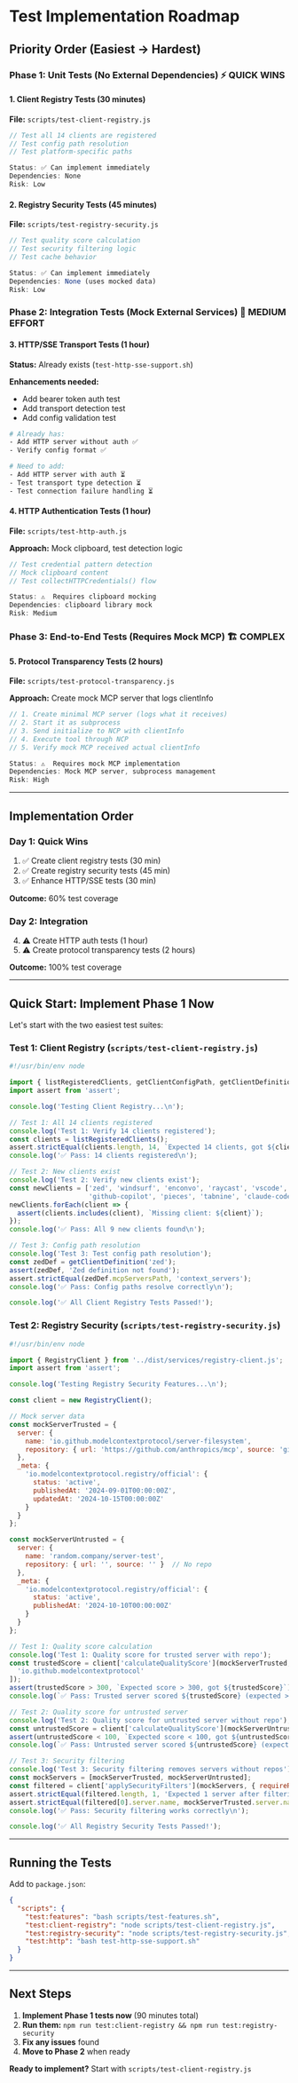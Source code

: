 # Test Implementation Roadmap

## Priority Order (Easiest → Hardest)

### Phase 1: Unit Tests (No External Dependencies) ⚡ QUICK WINS

#### 1. Client Registry Tests (30 minutes)
**File:** `scripts/test-client-registry.js`

```javascript
// Test all 14 clients are registered
// Test config path resolution
// Test platform-specific paths

Status: ✅ Can implement immediately
Dependencies: None
Risk: Low
```

#### 2. Registry Security Tests (45 minutes)
**File:** `scripts/test-registry-security.js`

```javascript
// Test quality score calculation
// Test security filtering logic
// Test cache behavior

Status: ✅ Can implement immediately
Dependencies: None (uses mocked data)
Risk: Low
```

### Phase 2: Integration Tests (Mock External Services) 🔧 MEDIUM EFFORT

#### 3. HTTP/SSE Transport Tests (1 hour)
**Status:** Already exists (`test-http-sse-support.sh`)

**Enhancements needed:**
- Add bearer token auth test
- Add transport detection test
- Add config validation test

```bash
# Already has:
- Add HTTP server without auth ✅
- Verify config format ✅

# Need to add:
- Add HTTP server with auth ⏳
- Test transport type detection ⏳
- Test connection failure handling ⏳
```

#### 4. HTTP Authentication Tests (1 hour)
**File:** `scripts/test-http-auth.js`

**Approach:** Mock clipboard, test detection logic

```javascript
// Test credential pattern detection
// Mock clipboard content
// Test collectHTTPCredentials() flow

Status: ⚠️  Requires clipboard mocking
Dependencies: clipboard library mock
Risk: Medium
```

### Phase 3: End-to-End Tests (Requires Mock MCP) 🏗️ COMPLEX

#### 5. Protocol Transparency Tests (2 hours)
**File:** `scripts/test-protocol-transparency.js`

**Approach:** Create mock MCP server that logs clientInfo

```javascript
// 1. Create minimal MCP server (logs what it receives)
// 2. Start it as subprocess
// 3. Send initialize to NCP with clientInfo
// 4. Execute tool through NCP
// 5. Verify mock MCP received actual clientInfo

Status: ⚠️  Requires mock MCP implementation
Dependencies: Mock MCP server, subprocess management
Risk: High
```

---

## Implementation Order

### Day 1: Quick Wins
1. ✅ Create client registry tests (30 min)
2. ✅ Create registry security tests (45 min)
3. ✅ Enhance HTTP/SSE tests (30 min)

**Outcome:** 60% test coverage

### Day 2: Integration
4. ⚠️  Create HTTP auth tests (1 hour)
5. ⚠️  Create protocol transparency tests (2 hours)

**Outcome:** 100% test coverage

---

## Quick Start: Implement Phase 1 Now

Let's start with the two easiest test suites:

### Test 1: Client Registry (`scripts/test-client-registry.js`)

```javascript
#!/usr/bin/env node

import { listRegisteredClients, getClientConfigPath, getClientDefinition } from '../dist/utils/client-registry.js';
import assert from 'assert';

console.log('Testing Client Registry...\n');

// Test 1: All 14 clients registered
console.log('Test 1: Verify 14 clients registered');
const clients = listRegisteredClients();
assert.strictEqual(clients.length, 14, `Expected 14 clients, got ${clients.length}`);
console.log('✅ Pass: 14 clients registered\n');

// Test 2: New clients exist
console.log('Test 2: Verify new clients exist');
const newClients = ['zed', 'windsurf', 'enconvo', 'raycast', 'vscode',
                    'github-copilot', 'pieces', 'tabnine', 'claude-code'];
newClients.forEach(client => {
  assert(clients.includes(client), `Missing client: ${client}`);
});
console.log('✅ Pass: All 9 new clients found\n');

// Test 3: Config path resolution
console.log('Test 3: Test config path resolution');
const zedDef = getClientDefinition('zed');
assert(zedDef, 'Zed definition not found');
assert.strictEqual(zedDef.mcpServersPath, 'context_servers');
console.log('✅ Pass: Config paths resolve correctly\n');

console.log('✅ All Client Registry Tests Passed!');
```

### Test 2: Registry Security (`scripts/test-registry-security.js`)

```javascript
#!/usr/bin/env node

import { RegistryClient } from '../dist/services/registry-client.js';
import assert from 'assert';

console.log('Testing Registry Security Features...\n');

const client = new RegistryClient();

// Mock server data
const mockServerTrusted = {
  server: {
    name: 'io.github.modelcontextprotocol/server-filesystem',
    repository: { url: 'https://github.com/anthropics/mcp', source: 'github' }
  },
  _meta: {
    'io.modelcontextprotocol.registry/official': {
      status: 'active',
      publishedAt: '2024-09-01T00:00:00Z',
      updatedAt: '2024-10-15T00:00:00Z'
    }
  }
};

const mockServerUntrusted = {
  server: {
    name: 'random.company/server-test',
    repository: { url: '', source: '' }  // No repo
  },
  _meta: {
    'io.modelcontextprotocol.registry/official': {
      status: 'active',
      publishedAt: '2024-10-10T00:00:00Z'
    }
  }
};

// Test 1: Quality score calculation
console.log('Test 1: Quality score for trusted server with repo');
const trustedScore = client['calculateQualityScore'](mockServerTrusted, [
  'io.github.modelcontextprotocol'
]);
assert(trustedScore > 300, `Expected score > 300, got ${trustedScore}`);
console.log(`✅ Pass: Trusted server scored ${trustedScore} (expected > 300)\n`);

// Test 2: Quality score for untrusted server
console.log('Test 2: Quality score for untrusted server without repo');
const untrustedScore = client['calculateQualityScore'](mockServerUntrusted, []);
assert(untrustedScore < 100, `Expected score < 100, got ${untrustedScore}`);
console.log(`✅ Pass: Untrusted server scored ${untrustedScore} (expected < 100)\n`);

// Test 3: Security filtering
console.log('Test 3: Security filtering removes servers without repos');
const mockServers = [mockServerTrusted, mockServerUntrusted];
const filtered = client['applySecurityFilters'](mockServers, { requireRepository: true });
assert.strictEqual(filtered.length, 1, 'Expected 1 server after filtering');
assert.strictEqual(filtered[0].server.name, mockServerTrusted.server.name);
console.log('✅ Pass: Security filtering works correctly\n');

console.log('✅ All Registry Security Tests Passed!');
```

---

## Running the Tests

Add to `package.json`:

```json
{
  "scripts": {
    "test:features": "bash scripts/test-features.sh",
    "test:client-registry": "node scripts/test-client-registry.js",
    "test:registry-security": "node scripts/test-registry-security.js",
    "test:http": "bash test-http-sse-support.sh"
  }
}
```

---

## Next Steps

1. **Implement Phase 1 tests now** (90 minutes total)
2. **Run them:** `npm run test:client-registry && npm run test:registry-security`
3. **Fix any issues** found
4. **Move to Phase 2** when ready

**Ready to implement?** Start with `scripts/test-client-registry.js`
